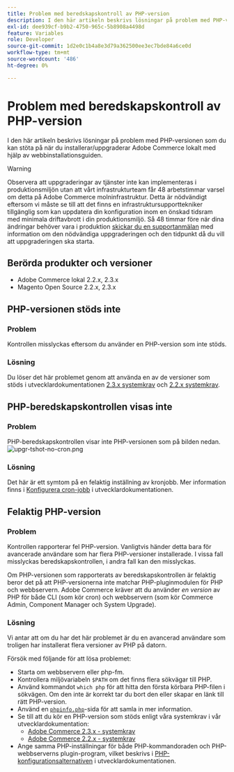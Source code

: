 ```yaml
---
title: Problem med beredskapskontroll av PHP-version
description: I den här artikeln beskrivs lösningar på problem med PHP-versionen som du kan stöta på när du installerar/uppgraderar Adobe Commerce lokalt med hjälp av webbinstallationsguiden.
exl-id: dee939cf-b9b2-4750-965c-5b8908a4498d
feature: Variables
role: Developer
source-git-commit: 1d2e0c1b4a8e3d79a362500ee3ec7bde84a6ce0d
workflow-type: tm+mt
source-wordcount: '486'
ht-degree: 0%

---
```


# Problem med beredskapskontroll av PHP-version

I den här artikeln beskrivs lösningar på problem med PHP-versionen som du kan stöta på när du installerar/uppgraderar Adobe Commerce lokalt med hjälp av webbinstallationsguiden.

>[!WARNING]
>
>Observera att uppgraderingar av tjänster inte kan implementeras i produktionsmiljön utan att vårt infrastrukturteam får 48 arbetstimmar varsel om detta på Adobe Commerce molninfrastruktur. Detta är nödvändigt eftersom vi måste se till att det finns en infrastruktursupporttekniker tillgänglig som kan uppdatera din konfiguration inom en önskad tidsram med minimala driftavbrott i din produktionsmiljö. Så 48 timmar före när dina ändringar behöver vara i produktion [skickar du en supportanmälan](/help/help-center-guide/help-center/magento-help-center-user-guide.md#submit-ticket) med information om den nödvändiga uppgraderingen och den tidpunkt då du vill att uppgraderingen ska starta.

## Berörda produkter och versioner

* Adobe Commerce lokal 2.2.x, 2.3.x
* Magento Open Source 2.2.x, 2.3.x

## PHP-versionen stöds inte

### Problem

Kontrollen misslyckas eftersom du använder en PHP-version som inte stöds.

### Lösning

Du löser det här problemet genom att använda en av de versioner som stöds i utvecklardokumentationen [2.3.x systemkrav](https://devdocs.magento.com/guides/v2.3/install-gde/system-requirements.html) och [ 2.2.x systemkrav](https://devdocs.magento.com/guides/v2.2/install-gde/system-requirements.html).

## PHP-beredskapskontrollen visas inte

### Problem

PHP-beredskapskontrollen visar inte PHP-versionen som på bilden nedan.
![upgr-tshot-no-cron.png](assets/upgr-tshoot-no-cron.png)

### Lösning

Det här är ett symtom på en felaktig inställning av kronjobb. Mer information finns i [Konfigurera cron-jobb](https://devdocs.magento.com/guides/v2.3/install-gde/install/post-install-config.html#post-install-cron) i utvecklardokumentationen.

## Felaktig PHP-version

### Problem

Kontrollen rapporterar fel PHP-version. Vanligtvis händer detta bara för avancerade användare som har flera PHP-versioner installerade. I vissa fall misslyckas beredskapskontrollen, i andra fall kan den misslyckas.

Om PHP-versionen som rapporterats av beredskapskontrollen är felaktig beror det på att PHP-versionerna inte matchar PHP-pluginmodulen för PHP och webbservern. Adobe Commerce kräver att du använder *en version* av PHP för både CLI (som kör cron) och webbservern (som kör Commerce Admin, Component Manager och System Upgrade).

### Lösning

Vi antar att om du har det här problemet är du en avancerad användare som troligen har installerat flera versioner av PHP på datorn.

Försök med följande för att lösa problemet:

* Starta om webbservern eller php-fm.
* Kontrollera miljövariabeln `$PATH` om det finns flera sökvägar till PHP.
* Använd kommandot `which php` för att hitta den första körbara PHP-filen i sökvägen. Om den inte är korrekt tar du bort den eller skapar en länk till rätt PHP-version.
* Använd en [`phpinfo.php`](https://devdocs.magento.com/guides/v2.3/install-gde/prereq/optional.html#install-optional-phpinfo)-sida för att samla in mer information.
* Se till att du kör en PHP-version som stöds enligt våra systemkrav i vår utvecklardokumentation:
   * [Adobe Commerce 2.3.x - systemkrav](https://devdocs.magento.com/guides/v2.3/install-gde/system-requirements.html)
   * [Adobe Commerce 2.2.x - systemkrav](https://devdocs.magento.com/guides/v2.2/install-gde/system-requirements.html)
* Ange samma PHP-inställningar för både PHP-kommandoraden och PHP-webbserverns plugin-program, vilket beskrivs i [PHP-konfigurationsalternativen](https://devdocs.magento.com/guides/v2.3/install-gde/prereq/php-centos-ubuntu.html) i utvecklardokumentationen.
